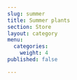 ```yaml
---
slug: summer
title: Summer plants
section: Store
layout: category
menu:
  categories:
    weight: 4
published: false

---
```

